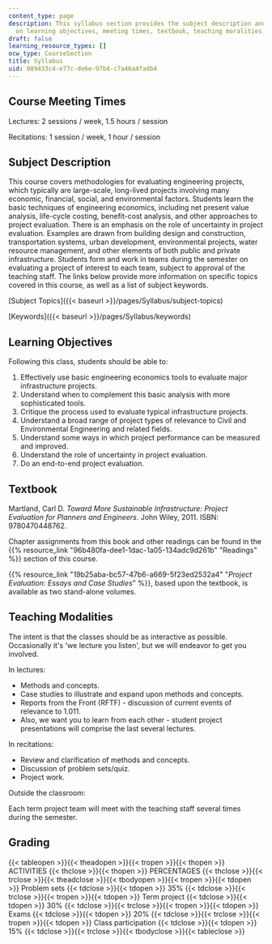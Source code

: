 ```yaml
---
content_type: page
description: This syllabus section provides the subject description and information
  on learning objectives, meeting times, textbook, teaching moralities, and grading.
draft: false
learning_resource_types: []
ocw_type: CourseSection
title: Syllabus
uid: 089433c4-e77c-de6e-97b4-c7a46a4fadb4
---
```

## Course Meeting Times

Lectures: 2 sessions / week, 1.5 hours / session

Recitations: 1 session / week, 1 hour / session

## Subject Description

This course covers methodologies for evaluating engineering projects, which typically are large-scale, long-lived projects involving many economic, financial, social, and environmental factors. Students learn the basic techniques of engineering economics, including net present value analysis, life-cycle costing, benefit-cost analysis, and other approaches to project evaluation. There is an emphasis on the role of uncertainty in project evaluation. Examples are drawn from building design and construction, transportation systems, urban development, environmental projects, water resource management, and other elements of both public and private infrastructure. Students form and work in teams during the semester on evaluating a project of interest to each team, subject to approval of the teaching staff. The links below provide more information on specific topics covered in this course, as well as a list of subject keywords.

\[Subject Topics\]({{< baseurl >}}/pages/Syllabus/subject-topics)

\[Keywords\]({{< baseurl >}}/pages/Syllabus/keywords)

## Learning Objectives

Following this class, students should be able to:

1. Effectively use basic engineering economics tools to evaluate major infrastructure projects.
2. Understand when to complement this basic analysis with more sophisticated tools.
3. Critique the process used to evaluate typical infrastructure projects.
4. Understand a broad range of project types of relevance to Civil and Environmental Engineering and related fields.
5. Understand some ways in which project performance can be measured and improved.
6. Understand the role of uncertainty in project evaluation.
7. Do an end-to-end project evaluation.

## Textbook

Martland, Carl D. *Toward More Sustainable Infrastructure: Project Evaluation for Planners and Engineers*. John Wiley, 2011. ISBN: 9780470448762.

Chapter assignments from this book and other readings can be found in the {{% resource_link "96b480fa-dee1-1dac-1a05-134adc9d261b" "Readings" %}} section of this course.

{{% resource_link "19b25aba-bc57-47b6-a669-5f23ed2532a4" "*Project Evaluation: Essays and Case Studies*" %}}, based upon the textbook, is available as two stand-alone volumes. 

## Teaching Modalities

The intent is that the classes should be as interactive as possible. Occasionally it's 'we lecture you listen', but we will endeavor to get you involved.

In lectures:

- Methods and concepts.
- Case studies to illustrate and expand upon methods and concepts.
- Reports from the Front (RFTF) - discussion of current events of relevance to 1.011.
- Also, we want you to learn from each other - student project presentations will comprise the last several lectures.

In recitations:

- Review and clarification of methods and concepts.
- Discussion of problem sets/quiz.
- Project work.

Outside the classroom:

Each term project team will meet with the teaching staff several times during the semester.

## Grading

{{< tableopen >}}{{< theadopen >}}{{< tropen >}}{{< thopen >}}
ACTIVITIES
{{< thclose >}}{{< thopen >}}
PERCENTAGES
{{< thclose >}}{{< trclose >}}{{< theadclose >}}{{< tbodyopen >}}{{< tropen >}}{{< tdopen >}}
Problem sets
{{< tdclose >}}{{< tdopen >}}
35%
{{< tdclose >}}{{< trclose >}}{{< tropen >}}{{< tdopen >}}
Term project
{{< tdclose >}}{{< tdopen >}}
30%
{{< tdclose >}}{{< trclose >}}{{< tropen >}}{{< tdopen >}}
Exams
{{< tdclose >}}{{< tdopen >}}
20%
{{< tdclose >}}{{< trclose >}}{{< tropen >}}{{< tdopen >}}
Class participation
{{< tdclose >}}{{< tdopen >}}
15%
{{< tdclose >}}{{< trclose >}}{{< tbodyclose >}}{{< tableclose >}}